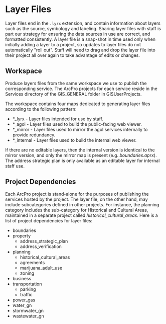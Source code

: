 # Layer Files

Layer files end in the `.lyrx` extension, and contain information about layers such as the source, symbology and labeling. Sharing layer files with staff is part our strategy for ensuring the data sources in use are correct, and formatted consistently. A layer file is a snap-shot in time used only when initially adding a layer to a project, so updates to layer files do not automatically "roll out". Staff will need to drag and drop the layer file into their project all over again to take advantage of edits or changes.

## Workspace

Produce layers files from the same workspace we use to publish the corresponding service. The ArcPro projects for each service reside in the Services directory of the GIS_GENERAL folder in GISUserProjects.

The workspace contains four maps dedicated to generating layer files according to the following pattern:

- \*\_lyrx - Layer files intended for use by staff.
- \*\_agol - Layer files used to build the public-facing web viewer.
- \*\_mirror - Layer files used to mirror the agol services internally to provide redundancy.
- \*\_internal - Layer files used to build the internal web viewer.

If there are no editable layers, then the internal version is identical to the mirror version, and only the mirror map is present (e.g. _boundaries.aprx_).
The address strategic plan is only available as an editable layer for internal staff use.

## Project Dependencies

Each ArcPro project is stand-alone for the purposes of publishing the services hosted by the project. The layer file, on the other hand, may include subcategories defined in other projects. For instance, the planning category includes the sub-category for Historical and Cultural Areas, maintained in a separate project called _historical_cultural_areas_. Here is a list of project dependencies for layer files:

- boundaries
- property
  - address_strategic_plan
  - address_verification
- planning
  - historical_cultural_areas
  - agreements
  - marijuana_adult_use
  - zoning
- business
- transportation
  - parking
  - traffic
- power_gas
- water_gn
- stormwater_gn
- wastewater_gn
